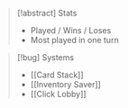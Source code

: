 >[!abstract] Stats
>- Played / Wins / Loses
>- Most played in one turn


>[!bug] Systems
>- [[Card Stack]]
>- [[Inventory Saver]]
>- [[Click Lobby]]
